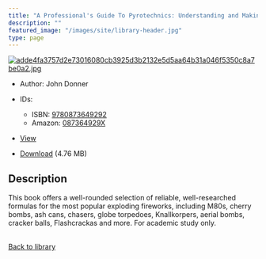 ```yaml
---
title: "A Professional's Guide To Pyrotechnics: Understanding and Making Exploding Fireworks"
description: ""
featured_image: "/images/site/library-header.jpg"
type: page
---
```


<a href="https://drive.google.com/uc?export=view&id=1MMdP8Q76UIIVNbNUL7Gv3OU0VSB4ql3B" target="_blank">![adde4fa3757d2e73016080cb3925d3b2132e5d5aa64b31a046f5350c8a7be0a2.jpg](/images/library/adde4fa3757d2e73016080cb3925d3b2132e5d5aa64b31a046f5350c8a7be0a2.jpg)</a>
* Author: John Donner
* IDs:
  * ISBN: <a href="https://www.worldcat.org/isbn/9780873649292" target="_blank">9780873649292</a>
  * Amazon: <a href="https://www.amazon.com/dp/087364929X" target="_blank">087364929X</a>
* <a href="https://drive.google.com/uc?export=view&id=1MMdP8Q76UIIVNbNUL7Gv3OU0VSB4ql3B" target="_blank">View</a>

* [Download](https://drive.google.com/uc?export=download&id=1MMdP8Q76UIIVNbNUL7Gv3OU0VSB4ql3B) (4.76 MB)

## Description<div>
<p>This book offers a well-rounded selection of reliable, well-researched formulas for the most popular exploding fireworks, including M80s, cherry bombs, ash cans, chasers, globe torpedoes, Knallkorpers, aerial bombs, cracker balls, Flashcrackas and more. For academic study only.</p></div>

<br />[Back to library](/library/)
